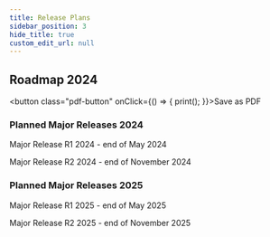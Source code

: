 ```yaml
---
title: Release Plans
sidebar_position: 3
hide_title: true
custom_edit_url: null
---
```

## Roadmap 2024
<button class="pdf-button" onClick={() => { print(); }}>Save as PDF</button>

### Planned Major Releases 2024
Major Release R1 2024 - end of May 2024

Major Release R2 2024 - end of November 2024

### Planned Major Releases 2025
Major Release R1 2025 - end of May 2025

Major Release R2 2025 - end of November 2025

